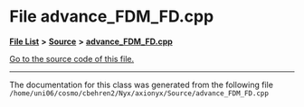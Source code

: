 
# File advance\_FDM\_FD.cpp


[**File List**](files.md) **>** [**Source**](dir_74389ed8173ad57b461b9d623a1f3867.md) **>** [**advance\_FDM\_FD.cpp**](advance__FDM__FD_8cpp.md)

[Go to the source code of this file.](advance__FDM__FD_8cpp_source.md)



























------------------------------
The documentation for this class was generated from the following file `/home/uni06/cosmo/cbehren2/Nyx/axionyx/Source/advance_FDM_FD.cpp`